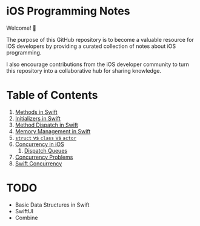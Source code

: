 # iOS Programming Notes

Welcome! 👋

The purpose of this GitHub repository is to become a valuable resource for iOS developers by providing a curated collection of notes about iOS programming.

I also encourage contributions from the iOS developer community to turn this repository into a collaborative hub for sharing knowledge.

# Table of Contents

1. <a href="Methods/Methods.md">Methods in Swift</a>
1. <a href="Initializers/Initializers.md">Initializers in Swift</a>
1. <a href="Method Dispatch in Swift/Method Dispatch in Swift.md">Method Dispatch in Swift</a>
1. <a href="Memory Management in Swift/Memory Management in Swift.md">Memory Management in Swift</a>
1. <a href="struct vs class vs actor/struct vs class vs actor.md">`struct` vs `class` vs `actor`</a>
1. <a href="Concurrency in iOS/Concurrency in iOS.md">Concurrency in iOS</a>
    1. <a href="Dispatch Queues/Dispatch Queues.md">Dispatch Queues</a>
1. <a href="Concurrency Problems/Concurrency Problems.md">Concurrency Problems</a>
1. <a href="Swift Concurrency/Swift Concurrency.md">Swift Concurrency</a>

# TODO
- Basic Data Structures in Swift
- SwiftUI
- Combine
